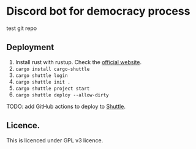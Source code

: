 # Discord bot for democracy process

test git repo

## Deployment
1. Install rust with rustup. Check the [official website](https://rustup.rs).
2. `cargo install cargo-shuttle`
3. `cargo shuttle login`
4. `cargo shuttle init .`
5. `cargo shuttle project start`
6. `cargo shuttle deploy --allow-dirty`

TODO: add GitHub actions to deploy to [Shuttle](https:/www.shuttle.rs).

## Licence.
This is licenced under GPL v3 licence.
